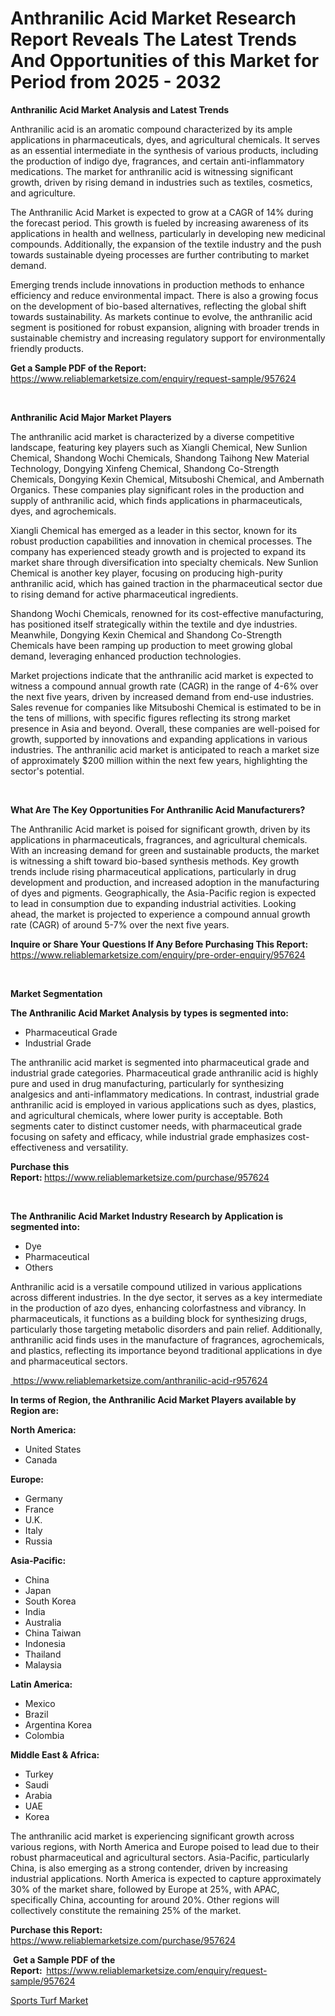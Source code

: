 <p><h1>Anthranilic Acid Market Research Report Reveals The Latest Trends And Opportunities of this Market for Period from 2025 - 2032</h1></p><p><strong>Anthranilic Acid Market Analysis and Latest Trends</strong></p>
<p><p>Anthranilic acid is an aromatic compound characterized by its ample applications in pharmaceuticals, dyes, and agricultural chemicals. It serves as an essential intermediate in the synthesis of various products, including the production of indigo dye, fragrances, and certain anti-inflammatory medications. The market for anthranilic acid is witnessing significant growth, driven by rising demand in industries such as textiles, cosmetics, and agriculture.</p><p>The Anthranilic Acid Market is expected to grow at a CAGR of 14% during the forecast period. This growth is fueled by increasing awareness of its applications in health and wellness, particularly in developing new medicinal compounds. Additionally, the expansion of the textile industry and the push towards sustainable dyeing processes are further contributing to market demand. </p><p>Emerging trends include innovations in production methods to enhance efficiency and reduce environmental impact. There is also a growing focus on the development of bio-based alternatives, reflecting the global shift towards sustainability. As markets continue to evolve, the anthranilic acid segment is positioned for robust expansion, aligning with broader trends in sustainable chemistry and increasing regulatory support for environmentally friendly products.</p></p>
<p><strong>Get a Sample PDF of the Report:&nbsp;</strong> <a href="https://www.reliablemarketsize.com/enquiry/request-sample/957624?utm_campaign=2457&utm_medium=2&utm_source=Github&utm_content=ia&utm_term=31032025&utm_id=anthranilic-acid">https://www.reliablemarketsize.com/enquiry/request-sample/957624</a></p>
<p>&nbsp;</p>
<p><strong>Anthranilic Acid Major Market Players</strong></p>
<p><p>The anthranilic acid market is characterized by a diverse competitive landscape, featuring key players such as Xiangli Chemical, New Sunlion Chemical, Shandong Wochi Chemicals, Shandong Taihong New Material Technology, Dongying Xinfeng Chemical, Shandong Co-Strength Chemicals, Dongying Kexin Chemical, Mitsuboshi Chemical, and Ambernath Organics. These companies play significant roles in the production and supply of anthranilic acid, which finds applications in pharmaceuticals, dyes, and agrochemicals.</p><p>Xiangli Chemical has emerged as a leader in this sector, known for its robust production capabilities and innovation in chemical processes. The company has experienced steady growth and is projected to expand its market share through diversification into specialty chemicals. New Sunlion Chemical is another key player, focusing on producing high-purity anthranilic acid, which has gained traction in the pharmaceutical sector due to rising demand for active pharmaceutical ingredients.</p><p>Shandong Wochi Chemicals, renowned for its cost-effective manufacturing, has positioned itself strategically within the textile and dye industries. Meanwhile, Dongying Kexin Chemical and Shandong Co-Strength Chemicals have been ramping up production to meet growing global demand, leveraging enhanced production technologies.</p><p>Market projections indicate that the anthranilic acid market is expected to witness a compound annual growth rate (CAGR) in the range of 4-6% over the next five years, driven by increased demand from end-use industries. Sales revenue for companies like Mitsuboshi Chemical is estimated to be in the tens of millions, with specific figures reflecting its strong market presence in Asia and beyond. Overall, these companies are well-poised for growth, supported by innovations and expanding applications in various industries. The anthranilic acid market is anticipated to reach a market size of approximately $200 million within the next few years, highlighting the sector's potential.</p></p>
<p>&nbsp;</p>
<p><strong>What Are The Key Opportunities For Anthranilic Acid Manufacturers?</strong></p>
<p><p>The Anthranilic Acid market is poised for significant growth, driven by its applications in pharmaceuticals, fragrances, and agricultural chemicals. With an increasing demand for green and sustainable products, the market is witnessing a shift toward bio-based synthesis methods. Key growth trends include rising pharmaceutical applications, particularly in drug development and production, and increased adoption in the manufacturing of dyes and pigments. Geographically, the Asia-Pacific region is expected to lead in consumption due to expanding industrial activities. Looking ahead, the market is projected to experience a compound annual growth rate (CAGR) of around 5-7% over the next five years.</p></p>
<p><strong>Inquire or Share Your Questions If Any Before Purchasing This Report:</strong> <a href="https://www.reliablemarketsize.com/enquiry/pre-order-enquiry/957624?utm_campaign=2457&utm_medium=2&utm_source=Github&utm_content=ia&utm_term=31032025&utm_id=anthranilic-acid">https://www.reliablemarketsize.com/enquiry/pre-order-enquiry/957624</a></p>
<p>&nbsp;</p>
<p><strong>Market Segmentation</strong></p>
<p><strong>The Anthranilic Acid Market Analysis by types is segmented into:</strong></p>
<p><ul><li>Pharmaceutical Grade</li><li>Industrial Grade</li></ul></p>
<p><p>The anthranilic acid market is segmented into pharmaceutical grade and industrial grade categories. Pharmaceutical grade anthranilic acid is highly pure and used in drug manufacturing, particularly for synthesizing analgesics and anti-inflammatory medications. In contrast, industrial grade anthranilic acid is employed in various applications such as dyes, plastics, and agricultural chemicals, where lower purity is acceptable. Both segments cater to distinct customer needs, with pharmaceutical grade focusing on safety and efficacy, while industrial grade emphasizes cost-effectiveness and versatility.</p></p>
<p><strong>Purchase this Report:&nbsp;</strong><a href="https://www.reliablemarketsize.com/purchase/957624?utm_campaign=2457&utm_medium=2&utm_source=Github&utm_content=ia&utm_term=31032025&utm_id=anthranilic-acid">https://www.reliablemarketsize.com/purchase/957624</a></p>
<p>&nbsp;</p>
<p><strong>The Anthranilic Acid Market Industry Research by Application is segmented into:</strong></p>
<p><ul><li>Dye</li><li>Pharmaceutical</li><li>Others</li></ul></p>
<p><p>Anthranilic acid is a versatile compound utilized in various applications across different industries. In the dye sector, it serves as a key intermediate in the production of azo dyes, enhancing colorfastness and vibrancy. In pharmaceuticals, it functions as a building block for synthesizing drugs, particularly those targeting metabolic disorders and pain relief. Additionally, anthranilic acid finds uses in the manufacture of fragrances, agrochemicals, and plastics, reflecting its importance beyond traditional applications in dye and pharmaceutical sectors.</p></p>
<p><a href="https://www.reliablemarketsize.com/anthranilic-acid-r957624?utm_campaign=2457&utm_medium=2&utm_source=Github&utm_content=ia&utm_term=31032025&utm_id=anthranilic-acid">&nbsp;https://www.reliablemarketsize.com/anthranilic-acid-r957624</a></p>
<p><strong>In terms of Region, the Anthranilic Acid Market Players available by Region are:</strong></p>
<p>
    <p> <strong> North America: </strong>
        <ul>
            <li>United States</li>
            <li>Canada</li>
        </ul>
        </p> 
    <p> <strong> Europe: </strong>
        <ul>
            <li>Germany</li>
            <li>France</li>
            <li>U.K.</li>
            <li>Italy</li>
            <li>Russia</li>
        </ul>
        </p> 
    <p> <strong> Asia-Pacific: </strong>
        <ul>
            <li>China</li>
            <li>Japan</li>
            <li>South Korea</li>
            <li>India</li>
            <li>Australia</li>
            <li>China Taiwan</li>
            <li>Indonesia</li>
            <li>Thailand</li>
            <li>Malaysia</li>
        </ul>
        </p> 
    <p> <strong> Latin America: </strong>
        <ul>
            <li>Mexico</li>
            <li>Brazil</li>
            <li>Argentina Korea</li>
            <li>Colombia</li>
        </ul>
        </p> 
    <p> <strong> Middle East & Africa: </strong>
        <ul>
            <li>Turkey</li>
            <li>Saudi</li>
            <li>Arabia</li>
            <li>UAE</li>
            <li>Korea</li>
        </ul>
    </p>
    </p>
<p><p>The anthranilic acid market is experiencing significant growth across various regions, with North America and Europe poised to lead due to their robust pharmaceutical and agricultural sectors. Asia-Pacific, particularly China, is also emerging as a strong contender, driven by increasing industrial applications. North America is expected to capture approximately 30% of the market share, followed by Europe at 25%, with APAC, specifically China, accounting for around 20%. Other regions will collectively constitute the remaining 25% of the market.</p></p>
<p><strong>Purchase this Report: </strong><a href="https://www.reliablemarketsize.com/purchase/957624?utm_campaign=2457&utm_medium=2&utm_source=Github&utm_content=ia&utm_term=31032025&utm_id=anthranilic-acid">https://www.reliablemarketsize.com/purchase/957624</a></p>
<p>&nbsp;<strong>Get a Sample PDF of the Report:&nbsp;&nbsp;</strong><a href="https://www.reliablemarketsize.com/enquiry/request-sample/957624?utm_campaign=2457&utm_medium=2&utm_source=Github&utm_content=ia&utm_term=31032025&utm_id=anthranilic-acid">https://www.reliablemarketsize.com/enquiry/request-sample/957624</a></p>
<p><strong></strong></p>
<p><p><a href="https://github.com/cheryjhonson/Market-Research-Report-List-1/blob/main/sports-turf-market.md?utm_campaign=2457&utm_medium=2&utm_source=Github&utm_content=ia&utm_term=31032025&utm_id=anthranilic-acid">Sports Turf Market</a></p></p>